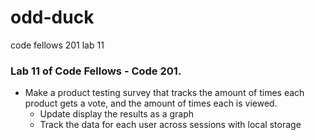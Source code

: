 # odd-duck
code fellows 201 lab 11

### Lab 11 of Code Fellows - Code 201.

- Make a product testing survey that tracks the amount of times each product gets a vote, and the amount of times each is viewed.
  - Update display the results as a graph
  - Track the data for each user across sessions with local storage
